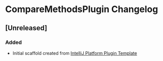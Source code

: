 <!-- Keep a Changelog guide -> https://keepachangelog.com -->

# CompareMethodsPlugin Changelog

## [Unreleased]
### Added
- Initial scaffold created from [IntelliJ Platform Plugin Template](https://github.com/JetBrains/intellij-platform-plugin-template)
